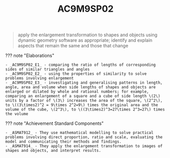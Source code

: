 ﻿---
backlinks:
- title: Learning Areas
  url: /sense/Teaching/Curriculum/v9/v9-learning-areas.html
tags: australian-curriculum
template: math.html
title: AC9M9SP02
type: note
---
> apply the enlargement transformation to shapes and objects using dynamic geometry software as appropriate; identify and explain aspects that remain the same and those that change

??? note "Elaborations"

	- _AC9M9SP02_E1_ - comparing the ratio of lengths of corresponding sides of similar triangles and angles
	- _AC9M9SP02_E2_ - using the properties of similarity to solve problems involving enlargement
	- _AC9M9SP02_E3_ - investigating and generalising patterns in length, angle, area and volume when side lengths of shapes and objects are enlarged or dilated by whole and rational numbers; for example, comparing an enlargement of a square and a cube of side length \(2\) units by a factor of \(3\) increases the area of the square, \(2^2\), to \((3\times2)^2 = 9\times 2^2=9\) times the original area and the volume of the cube, \(2^3\), to \((3\times2)^3=27\times 2^3=27\) times the volume
??? note "Achievement Standard Components"

	- _ASMAT912_ - They use mathematical modelling to solve practical problems involving direct proportion, ratio and scale, evaluating the model and communicating their methods and findings.
	- _ASMAT914_ - They apply the enlargement transformation to images of shapes and objects, and interpret results.